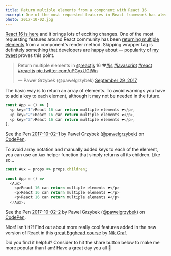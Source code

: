 ```yaml
---
title: Return multiple elements from a component with React 16
excerpt: One of the most requested features in React framework has always been returning multiple elements from a components render method. There you have it!
photo: 2017-10-02.jpg
---
```


[React 16 is here](https://reactjs.org/blog/2017/09/26/react-v16.0.html) and it brings lots of exciting changes. One of the most requesting features around React community has been [returning multiple elements](https://github.com/facebook/react/issues/2127) from a component's render method. Skipping wrapper tag is definitely something that developers are happy about — popularity of [my tweet](https://twitter.com/pawelgrzybek/status/913697990849826816) proves this point.

<p>
<blockquote class="twitter-tweet" data-lang="en"><p lang="en" dir="ltr">Return multiple elements in <a href="https://twitter.com/reactjs?ref_src=twsrc%5Etfw">@reactjs</a> 16 ❤️<a href="https://twitter.com/hashtag/js?src=hash&amp;ref_src=twsrc%5Etfw">#js</a> <a href="https://twitter.com/hashtag/javascript?src=hash&amp;ref_src=twsrc%5Etfw">#javascript</a> <a href="https://twitter.com/hashtag/react?src=hash&amp;ref_src=twsrc%5Etfw">#react</a> <a href="https://twitter.com/hashtag/reactjs?src=hash&amp;ref_src=twsrc%5Etfw">#reactjs</a> <a href="https://t.co/uPGyxUGtWn">pic.twitter.com/uPGyxUGtWn</a></p>&mdash; Paweł Grzybek (@pawelgrzybek) <a href="https://twitter.com/pawelgrzybek/status/913697990849826816?ref_src=twsrc%5Etfw">September 29, 2017</a></blockquote>
<script async src="//platform.twitter.com/widgets.js" charset="utf-8"></script>
</p>

The basic way is to return an array of elements. To avoid warnings you have to add a key to each element, although it may not be needed in the future.

```js
const App = () => [
  <p key="1">React 16 can return multiple elements ❤️</p>,
  <p key="2">React 16 can return multiple elements ❤️</p>,
  <p key="3">React 16 can return multiple elements ❤️</p>,
];
```

<p>
<p data-height="270" data-theme-id="14885" data-slug-hash="WZEKWj" data-default-tab="js,result" data-user="pawelgrzybek" data-embed-version="2" data-pen-title="2017-10-02-1" class="codepen">See the Pen <a href="https://codepen.io/pawelgrzybek/pen/WZEKWj/">2017-10-02-1</a> by Pawel Grzybek (<a href="https://codepen.io/pawelgrzybek">@pawelgrzybek</a>) on <a href="https://codepen.io">CodePen</a>.</p>
<script async src="https://production-assets.codepen.io/assets/embed/ei.js"></script>
</p>

To avoid array notation and manually added keys to each of the element, you can use an `Aux` helper function that simply returns all its children. Like so…

```js
const Aux = props => props.children;

const App = () =>
  <Aux>
    <p>React 16 can return multiple elements ❤️</p>
    <p>React 16 can return multiple elements ❤️</p>
    <p>React 16 can return multiple elements ❤️</p>
  </Aux>;
```

<p>
<p data-height="320" data-theme-id="14885" data-slug-hash="XeaPKo" data-default-tab="js,result" data-user="pawelgrzybek" data-embed-version="2" data-pen-title="2017-10-02-2" class="codepen">See the Pen <a href="https://codepen.io/pawelgrzybek/pen/XeaPKo/">2017-10-02-2</a> by Pawel Grzybek (<a href="https://codepen.io/pawelgrzybek">@pawelgrzybek</a>) on <a href="https://codepen.io">CodePen</a>.</p>
<script async src="https://production-assets.codepen.io/assets/embed/ei.js"></script>
</p>

Nice! Isn't it?! Find out about more really cool features added in the new version of React in this [great Egghead course](https://egghead.io/courses/leverage-new-features-of-react-16) by [Nik Graf](https://twitter.com/nikgraf).

Did you find it helpful? Consider to hit the share button below to make me more popular than I am! Have a great day you all 🥑
